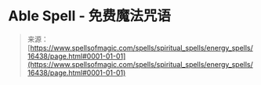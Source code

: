 <!--yml

类别: 未分类

日期：2024年06月12日 18:56:39

-->

# Able Spell - 免费魔法咒语

> 来源：[https://www.spellsofmagic.com/spells/spiritual_spells/energy_spells/16438/page.html#0001-01-01](https://www.spellsofmagic.com/spells/spiritual_spells/energy_spells/16438/page.html#0001-01-01)
